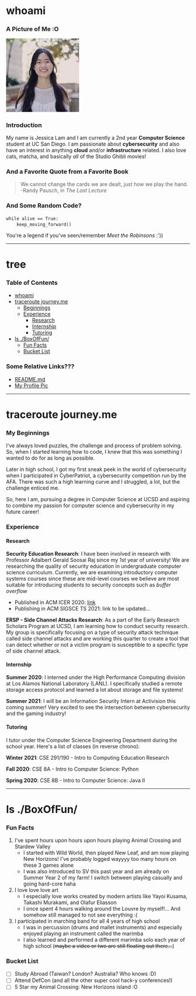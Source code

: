 # whoami
### A Picture of Me :O
<img src="./Jessica_Lam.jpeg" alt="my profile picture" width="200"/>

### Introduction
My name is Jessica Lam and I am currently a 2nd year **Computer Science** student at UC San Diego. I am passionate about **cybersecurity** and also have an interest in anything **cloud** and/or **infrastructure** related. I also love cats, matcha, and basically *all* of the Studio Ghibli movies!

### And a Favorite Quote from a Favorite Book
> We cannot change the cards we are dealt, just how we play the hand.
>   -Randy Pausch, in *The Last Lecture*

### And Some Random Code?
```
while alive == True:
    keep_moving_forward()
```
You're a legend if you've seen/remember *Meet the Robinsons* :'))

---

# tree
### Table of Contents
- [whoami](https://jesslam948.github.io/#whoami)
- [traceroute journey.me](https://jesslam948.github.io/#traceroute-journeyme)
    - [Beginnings](https://jesslam948.github.io/#my-beginnings)
    - [Experience](https://jesslam948.github.io/#experience)
        - [Research](https://jesslam948.github.io/#research)
        - [Internship](https://jesslam948.github.io/#internship)
        - [Tutoring](https://jesslam948.github.io/#tutoring)
- [ls ./BoxOfFun/](https://jesslam948.github.io/#ls-boxoffun)
    - [Fun Facts](https://jesslam948.github.io/#fun-facts)
    - [Bucket List](https://jesslam948.github.io/#bucket-list)

### Some Relative Links???
- [README.md](./README.md)
- [My Profile Pic](./Jessica_Lam.jpeg)

---

# traceroute journey.me
### My Beginnings
I've always loved puzzles, the challenge and process of problem solving. So, when I started learning how to code, I knew that this was something I wanted to do for as long as possible.

Later in high school, I got my first sneak peek in the world of cybersecurity when I participated in CyberPatriot, a cybersecurity competition run by the AFA. There was such a high learning curve and I struggled, a lot, but the challenge enticed me.

So, here I am, pursuing a degree in Computer Science at UCSD and aspiring to combine my passion for computer science and cybersecurity in my future career!

### Experience
#### Research
**Security Education Research**: I have been involved in research with Professor Adalbert Gerald Soosai Raj since my 1st year of university! We are researching the quality of security education in undergraduate computer science curriculum. Currently, we are examining introductory computer systems courses since these are mid-level courses we believe are most suitable for introducing students to security concepts such as *buffer overflow*
- Published in ACM ICER 2020: [link](https://dl.acm.org/doi/10.1145/3372782.3406266)
- Publishing in ACM SIGSCE TS 2021: link to be updated...

**ERSP - Side Channel Attacks Research**: As a part of the Early Research Scholars Program at UCSD, I am learning how to conduct security research. My group is specifically focusing on a type of security attack technique called side channel attacks and are working this quarter to create a tool that can detect whether or not a victim program is susceptible to a specific type of side channel attack.

#### Internship
**Summer 2020**: I interned under the High Performance Computing division at Los Alamos National Laboratory (LANL). I specifically studied a remote storage access protocol and learned a lot about storage and file systems!

**Summer 2021**: I will be an Information Security Intern at Activision this coming summer! Very excited to see the intersection between cybersecurity and the gaming industry!

#### Tutoring
I tutor under the Computer Science Engineering Department during the school year. Here's a list of classes (in reverse chrono):

**Winter 2021**: CSE 291/190 - Intro to Computing Education Research

**Fall 2020**: CSE 8A - Intro to Computer Science: Python

**Spring 2020**: CSE 8B - Intro to Computer Science: Java II

---

# ls ./BoxOfFun/
### Fun Facts
1. I've spent hours upon hours upon hours playing Animal Crossing and Stardew Valley
    - I started with Wild World, then played New Leaf, and am now playing New Horizons! I've probably logged wayyyy too many hours on these 3 games alone
    - I was also introduced to SV this past year and am already on Summer Year 2 of my farm! I switch between playing casually and going hard-core haha
2. I love love love art
    - I especially love works created by modern artists like Yayoi Kusama, Takashi Murakami, and Olafur Eliasson
    - I once spent 4 hours walking around the Louvre by myself!... And somehow still managed to not see everything :(
3. I participated in marching band for all 4 years of high school
    - I was in percussion (drums and mallet instruments) and especially enjoyed playing an instrument called the marimba
    - I also learned and performed a different marimba solo each year of high school (~~maybe a video or two are still floating out there...~~)

### Bucket List
- [ ]  Study Abroad (Taiwan? London? Australia? Who knows :D)
- [ ]  Attend DefCon (and all the other super cool hack-y conferences!)
- [ ]  5 Star my Animal Crossing: New Horizons island :O